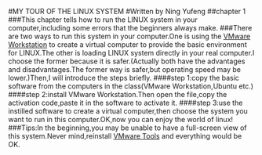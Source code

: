 #MY TOUR OF THE LINUX SYSTEM
#Written by Ning Yufeng 
##chapter 1
###This chapter tells how to run the LINUX system in your computer,including some errors that the beginners always make. 
###There are two ways to run this system in your computer.One is using the  [VMware Workstation](http://www.epinv.com/post/6304.html) to create a virtual computer to provide the basic environment for LINUX.The other is loading LINUX system directly in your real computer.I choose the former because it is safer.(Actually both have the advantages and disadvantages.The former way is safer,but operating speed may be lower.)Then,I will introduce the steps briefly.
####step 1:copy the basic software from the computers in the class(VMware Workstation,Ubuntu etc.)
####step 2:install VMware Workstation.Then open the file,copy the activation code,paste it in the software to activate it.
####step 3:use the instilled software to create a virtual computer,then choose the system you want to run in this computer.OK,now you can enjoy the world of linux!
###Tips:In the beginning,you may be unable to have a full-screen view of this system.Never mind,reinstall [VMware Tools](http://jingyan.baidu.com/article/f7ff0bfc13d02f2e26bb13af.html) and everything would be OK. 



